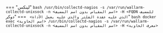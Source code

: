 === "لينكس"
    ```bash
    /usr/bin/collectd-nagios -s /var/run/wallarm-collectd-unixsock -n <اسم المقياس بدون اسم المضيف> -H <FQDN للمضيف الذي عليه عقدة الفلتر والذي عليه يعمل الأداة>
    ```
=== "دوكر"
    ```bash
    docker exec <اسم الحاوية> /usr/bin/collectd-nagios -s /var/run/wallarm-collectd-unixsock -n <اسم المقياس بدون اسم المضيف> -H <معرف الحاوية>
    ```